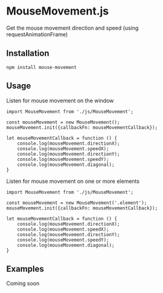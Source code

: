 # MouseMovement.js

Get the mouse movement direction and speed (using requestAnimationFrame)

## Installation

```
npm install mouse-movement
```

## Usage

Listen for mouse movement on the window

```
import MouseMovement from './js/MouseMovement';

const mouseMovement = new MouseMovement();
mouseMovement.init({callbackFn: mouseMovementCallback});

let mouseMovementCallback = function () {
    console.log(mouseMovement.directionX);
    console.log(mouseMovement.speedX);
    console.log(mouseMovement.directionY);
    console.log(mouseMovement.speedY);
    console.log(mouseMovement.diagonal);
}
```

Listen for mouse movement on one or more elements

```
import MouseMovement from './js/MouseMovement';

const mouseMovement = new MouseMovement('.element');
mouseMovement.init({callbackFn: mouseMovementCallback});

let mouseMovementCallback = function () {
    console.log(mouseMovement.directionX);
    console.log(mouseMovement.speedX);
    console.log(mouseMovement.directionY);
    console.log(mouseMovement.speedY);
    console.log(mouseMovement.diagonal);
}
```

## Examples

Coming soon